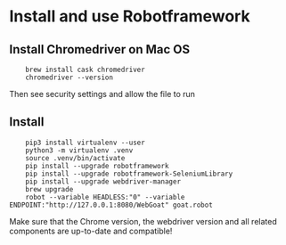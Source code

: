 # Install and use Robotframework

## Install Chromedriver on Mac OS

        brew install cask chromedriver
        chromedriver --version

Then see security settings and allow the file to run

## Install

        pip3 install virtualenv --user
        python3 -m virtualenv .venv
        source .venv/bin/activate
        pip install --upgrade robotframework
        pip install --upgrade robotframework-SeleniumLibrary
        pip install --upgrade webdriver-manager
        brew upgrade
        robot --variable HEADLESS:"0" --variable ENDPOINT:"http://127.0.0.1:8080/WebGoat" goat.robot

Make sure that the Chrome version, the webdriver version and all related components are up-to-date and compatible!
